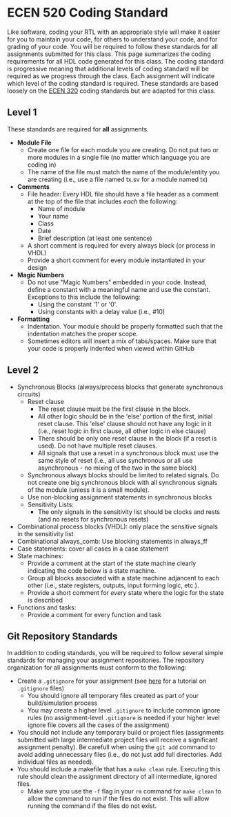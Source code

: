 # ECEN 520 Coding Standard

Like software, coding your RTL with an appropriate style will make it easier for you to maintain your code, for others to understand your code, and for grading of your code.
You will be required to follow these standards for all assignments submitted for this class. 
This page summarizes the coding requirements for all HDL code generated for this class.
The coding standard is progressive meaning that additional levels of coding standard will be required as we progress through the class.
Each assignment will indicate which level of the coding standard is required.
These standards are based loosely on the [ECEN 320](https://ecen220wiki.groups.et.byu.net/03-coding-standard/) coding standards but are adapted for this class.

## Level 1

These standards are required for **all** assignments.

  * **Module File**
    * Create one file for each module you are creating. Do not put two or more modules in a single file (no matter which language you are coding in)
    * The name of the file must match the name of the module/entity you are creating (i.e., use a file named tx.sv for a module named tx)
  * **Comments**
    * File header: Every HDL file should have a file header as a comment at the top of the file that includes *each* the following:
      * Name of module
      * Your name
      * Class
      * Date 
      * Brief description (at least one sentence)
    * A short comment is required for every always block (or process in VHDL)
    * Provide a short comment for every module instantiated in your design
  * **Magic Numbers**
    * Do not use "Magic Numbers" embedded in your code. Instead, define a constant with a meaningful name and use the constant. Exceptions to this include the following:
       * Using the constant '1' or '0'.
       * Using constants with a delay value (i.e., #10)
  * **Formatting**
    * Indentation. Your module should be properly formatted such that the indentation matches the proper scope. 
    * Sometimes editors will insert a mix of tabs/spaces. Make sure that your code is properly indented when viewed within GitHub

## Level 2 

  * Synchronous Blocks (always/process blocks that generate synchronous circuits)
    * Reset clause
      * The reset clause must be the first clause in the block.
      * All other logic should be in the 'else' portion of the first, initial reset clause. This 'else' clause should not have any logic in it (i.e., reset logic in first clause, all other logic in else clause)
      * There should be only one reset clause in the block (if a reset is used). Do not have multiple reset clauses.
      * All signals that use a reset in a synchronous block must use the same style of reset (i.e., all use synchronous or all use asynchronous - no mixing of the two in the same block)
    * Synchronous always blocks should be limited to related signals. Do not create one big synchronous block with all synchronous signals of the module (unless it is a small module).
    * Use non-blocking assignment statements in synchronous blocks
    * Sensitivity Lists:
      * The only signals in the sensitivity list should be clocks and rests (and no resets for synchronous resets)
  * Combinational process blocks (VHDL): only place the sensitive signals in the sensitivity list
  * Combinational always_comb: Use blocking statements in always_ff
  * Case statements: cover all cases in a case statement
  * State machines:
    * Provide a comment at the start of the state machine clearly indicating the code below is a state machine.
    * Group all blocks associated with a state machine adjancent to each other (i.e., state registers, outputs, input forming logic, etc.). 
    * Provide a short comment for *every* state where the logic for the state is described
  * Functions and tasks:
    * Provide a comment for every function and task
    
## Git Repository Standards

In addition to coding standards, you will be required to follow several simple standards for managing your assignment repositories.
The repository organization for all assignments must conform to the following:

* Create a `.gitignore` for your assignment (see [here](https://docs.github.com/en/get-started/getting-started-with-git/ignoring-files) for a tutorial on `.gitignore` files)
   * You should ignore all temporary files created as part of your build/simulation process
   * You may create a higher level `.gitignore` to include common ignore rules (no assignment-level `.gitignore` is needed if your higher level ignore file covers all the cases of the assignment)
* You should not include any temporary build or project files (assignments submitted with large intermediate project files will receive a significant assignment penalty). Be carefull when using the `git add` command to avoid adding unnecessary files (i.e., do not just add full directories. Add individual files as needed).
* You should include a makefile that has a `make clean` rule. Executing this rule should clean the assignment directory of all intermediate, ignored files.
   * Make sure you use the `-f` flag in your `rm` command for `make clean` to allow the command to run if the files do not exist. This will allow running the command if the files do not exist.
